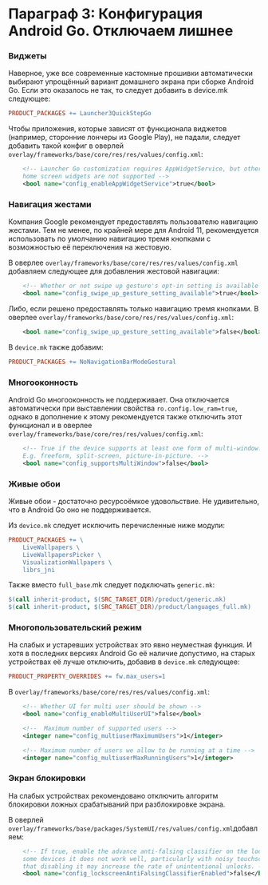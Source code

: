 # Параграф 3: Конфигурация Android Go. Отключаем лишнее
### Виджеты
Наверное, уже все современные кастомные прошивки автоматически выбирают упрощённый вариант домашнего экрана при сборке Android Go. Если это оказалось не так, то следует добавить в device.mk следующее:

```makefile
PRODUCT_PACKAGES += Launcher3QuickStepGo
```

Чтобы приложения, которые зависят от функционала виджетов (например, сторонние лончеры из Google Play), не падали, следует добавить такой конфиг в оверлей `overlay/frameworks/base/core/res/res/values/config.xml`:
```xml
    <!-- Launcher Go customization requires AppWidgetService, but otherwise
    home screen widgets are not supported -->
    <bool name="config_enableAppWidgetService">true</bool>
```

### Навигация жестами

Компания Google рекомендует предоставлять пользователю навигацию жестами.
Тем не менее, по крайней мере для Android 11, рекомендуется использовать по умолчанию навигацию тремя кнопками с возможностью её переключения на жестовую.

В оверлее `overlay/frameworks/base/core/res/res/values/config.xml` добавляем следующее для добавления жестовой навигации:

```xml
    <!-- Whether or not swipe up gesture's opt-in setting is available on this device -->
    <bool name="config_swipe_up_gesture_setting_available">true</bool>
```

Либо, если решено предоставлять только навигацию тремя кнопками. В оверлее `overlay/frameworks/base/core/res/res/values/config.xml`:

```xml
    <bool name="config_swipe_up_gesture_setting_available">false</bool>
```

В `device.mk` также добавим:

```makefile
PRODUCT_PACKAGES += NoNavigationBarModeGestural
```

### Многооконность

Android Go многооконность не поддерживает. Она отключается автоматически при выставлении свойства `ro.config.low_ram=true`, однако в дополнение к этому рекомендуется также отключить этот функционал и в оверлее `overlay/frameworks/base/core/res/res/values/config.xml`:

```xml
    <!-- True if the device supports at least one form of multi-window.
    E.g. freeform, split-screen, picture-in-picture. -->
    <bool name="config_supportsMultiWindow">false</bool>
```

### Живые обои

Живые обои - достаточно ресурсоёмкое удовольствие. Не удивительно, что в
Android Go оно не поддерживается.

Из `device.mk` следует исключить перечисленные ниже модули:
```makefile
PRODUCT_PACKAGES += \
    LiveWallpapers \
    LiveWallpapersPicker \
    VisualizationWallpapers \
    librs_jni
```

Также вместо `full_base`.mk следует подключать `generic.mk`:

```makefile
$(call inherit-product, $(SRC_TARGET_DIR)/product/generic.mk)
$(call inherit-product, $(SRC_TARGET_DIR)/product/languages_full.mk)
```

### Многопользовательский режим

На слабых и устаревших устройствах это явно неуместная функция. И хотя в последних версиях Android Go её наличие допустимо, на старых устройствах её лучше отключить, добавив в `device.mk` следующее:

```makefile
PRODUCT_PROPERTY_OVERRIDES += fw.max_users=1
```

В `overlay/frameworks/base/core/res/res/values/config.xml`:
```xml
    <!-- Whether UI for multi user should be shown -->
    <bool name="config_enableMultiUserUI">false</bool>

    <!--  Maximum number of supported users -->
    <integer name="config_multiuserMaximumUsers">1</integer>

    <!-- Maximum number of users we allow to be running at a time -->
    <integer name="config_multiuserMaxRunningUsers">1</integer>
```

### Экран блокировки

На слабых устройствах рекомендовано отключить алгоритм блокировки ложных
срабатываний при разблокировке экрана.

В оверлей `overlay/frameworks/base/packages/SystemUI/res/values/config.xml`добавляем:
```xml
    <!-- If true, enable the advance anti-falsing classifier on the lockscreen. On
    some devices it does not work well, particularly with noisy touchscreens. Note
    that disabling it may increase the rate of unintentional unlocks. -->
    <bool name="config_lockscreenAntiFalsingClassifierEnabled">false</bool>
```